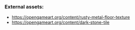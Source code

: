 ### External assets:

 * https://opengameart.org/content/rusty-metal-floor-texture
 * https://opengameart.org/content/dark-stone-tile

